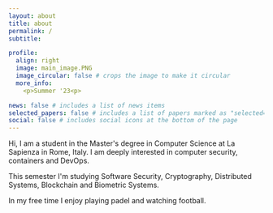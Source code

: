 ```yaml
---
layout: about
title: about
permalink: /
subtitle:

profile:
  align: right
  image: main_image.PNG
  image_circular: false # crops the image to make it circular
  more_info: 
    <p>Summer '23<p>

news: false # includes a list of news items
selected_papers: false # includes a list of papers marked as "selected={true}"
social: false # includes social icons at the bottom of the page
---
```


Hi, I am a student in the Master's degree in Computer Science at La Sapienza in Rome, Italy.
I am deeply interested in computer security, containers and DevOps.

This semester I'm studying Software Security, Cryptography, Distributed Systems, Blockchain and Biometric Systems.

In my free time I enjoy playing padel and watching football.

